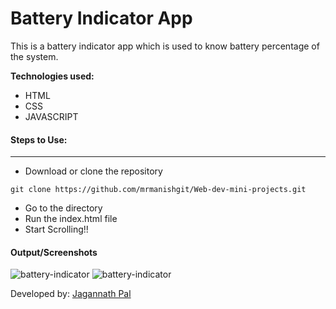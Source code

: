 # Battery Indicator App

This is a battery indicator app which is used to know battery percentage of the system.

**Technologies used:**

- HTML
- CSS
- JAVASCRIPT

#### Steps to Use:

---

- Download or clone the repository

```
git clone https://github.com/mrmanishgit/Web-dev-mini-projects.git
```

- Go to the directory
- Run the index.html file
- Start Scrolling!!

#### Output/Screenshots

![battery-indicator](https://github.com/Jagannath8/Web-dev-mini-projects/blob/battery/Battery%20Indicator/light.jpg)
![battery-indicator](https://github.com/Jagannath8/Web-dev-mini-projects/blob/battery/Battery%20Indicator/dark.jpg)

Developed by: <a href="https://github.com/Jagannath8">Jagannath Pal</a>
